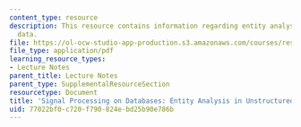 ```yaml
---
content_type: resource
description: This resource contains information regarding entity analysis in unstructured
  data.
file: https://ol-ocw-studio-app-production.s3.amazonaws.com/courses/res-ll-005-mathematics-of-big-data-and-machine-learning-january-iap-2020/77022bf0c720f790824ebd25b90e786b_MITRES_LL_005F12_Lec3.pdf
file_type: application/pdf
learning_resource_types:
- Lecture Notes
parent_title: Lecture Notes
parent_type: SupplementalResourceSection
resourcetype: Document
title: 'Signal Processing on Databases: Entity Analysis in Unstructured Data'
uid: 77022bf0-c720-f790-824e-bd25b90e786b
---
```

